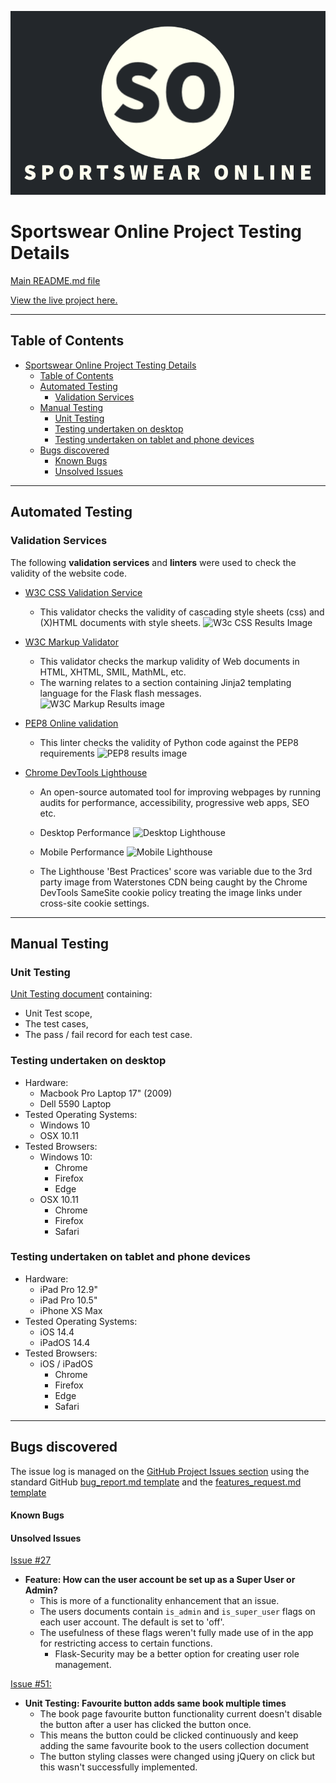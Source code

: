 ![SO logo](media/sportswear_online_logo.png)

# Sportswear Online Project Testing Details #


[Main README.md file](https://github.com/simonjvardy/Sportswear-Online/blob/main/README.md)

[View the live project here.](http://sportswear-online.herokuapp.com/)

---

## Table of Contents ##

- [Sportswear Online Project Testing Details](#sportswear-online-project-testing-details)
  - [Table of Contents](#table-of-contents)
  - [Automated Testing](#automated-testing)
    - [Validation Services](#validation-services)
  - [Manual Testing](#manual-testing)
    - [Unit Testing](#unit-testing)
    - [Testing undertaken on desktop](#testing-undertaken-on-desktop)
    - [Testing undertaken on tablet and phone devices](#testing-undertaken-on-tablet-and-phone-devices)
  - [Bugs discovered](#bugs-discovered)
      - [Known Bugs](#known-bugs)
      - [Unsolved Issues](#unsolved-issues)


---
## Automated Testing ##

### Validation Services ###

The following **validation services** and **linters** were used to check the validity of the website code.

- [W3C CSS Validation Service](https://jigsaw.w3.org/css-validator/)
  - This validator checks the validity of cascading style sheets (css) and (X)HTML documents with style sheets.
    ![W3c CSS Results Image](static/images/readme-content/W3C-css-validdator.png)

- [W3C Markup Validator](https://validator.w3.org/)
  - This validator checks the markup validity of Web documents in HTML, XHTML, SMIL, MathML, etc.
  - The warning relates to a section containing Jinja2 templating language for the Flask flash messages.
    ![W3C Markup Results image](static/images/readme-content/W3C-html-validdator.png)

- [PEP8 Online validation](http://pep8online.com/checkresult)
  - This linter checks the validity of Python code against the PEP8 requirements
    ![PEP8 results image](static/images/readme-content/pep8-online.png)

- [Chrome DevTools Lighthouse](https://developers.google.com/web/tools/lighthouse)
  - An open-source automated tool for improving webpages by running audits for performance, accessibility, progressive web apps, SEO etc.

  - Desktop Performance
    ![Desktop Lighthouse](static/images/readme-content/lighthouse-desktop.png)
  
  - Mobile Performance
    ![Mobile Lighthouse](static/images/readme-content/lighthouse-mobile.png)

  - The Lighthouse 'Best Practices' score was variable due to the 3rd party image  from Waterstones CDN being caught by the 
    Chrome DevTools SameSite cookie policy treating the image links under cross-site cookie settings.

---
## Manual Testing ##

### Unit Testing ###
[Unit Testing document](testing/MS3-unit-test-plan.pdf) containing:
- Unit Test scope,
- The test cases,
- The pass / fail record for each test case.


### Testing undertaken on desktop ###

- Hardware:
    - Macbook Pro Laptop 17" (2009)
    - Dell 5590 Laptop
- Tested Operating Systems:
    - Windows 10
    - OSX 10.11 
- Tested Browsers:
    - Windows 10:
        - Chrome
        - Firefox
        - Edge 
    - OSX 10.11
        - Chrome
        - Firefox
        - Safari

### Testing undertaken on tablet and phone devices ###

- Hardware:
    - iPad Pro 12.9"
    - iPad Pro 10.5"
    - iPhone XS Max
- Tested Operating Systems:
    - iOS 14.4
    - iPadOS 14.4
- Tested Browsers:
    - iOS / iPadOS
        - Chrome
        - Firefox
        - Edge
        - Safari

---
## Bugs discovered ##

The issue log is managed on the [GitHub Project Issues section](https://github.com/simonjvardy/the-reading-room/issues) using the standard GitHub [bug\_report.md template](https://github.com/simonjvardy/the-reading-room/blob/master/.github/ISSUE_TEMPLATE/bug_report.md)
and the [features_request.md template](https://github.com/simonjvardy/the-reading-room/blob/master/.github/ISSUE_TEMPLATE/feature_request.md)


#### Known Bugs ####



#### Unsolved Issues ####

[Issue #27](https://github.com/simonjvardy/alarm-clock/issues/4)
- **Feature: How can the user account be set up as a Super User or Admin?**
  - This is more of a functionality enhancement that an issue.
  - The users documents contain `is_admin` and `is_super_user` flags on each user account. The default is set to 'off'.
  - The usefulness of these flags weren't fully made use of in the app for restricting access to certain functions.
    - Flask-Security may be a better option for creating user role management.

[Issue #51:](https://github.com/simonjvardy/the-reading-room/issues/51)
- **Unit Testing: Favourite button adds same book multiple times**
  - The book page favourite button functionality current doesn't disable the button after a user has clicked the  button once.
  - This means the button could be clicked continuously and keep adding the same favourite book to the users collection document
  - The button styling classes were changed using jQuery on click but this wasn't successfully implemented.